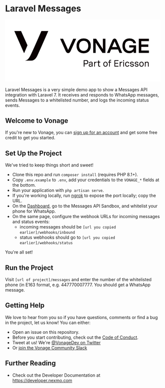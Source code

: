 # Laravel Messages

![](VonagePOE_Primary.png)

Laravel Messages is a very simple demo app to show a Messages API integration with Laravel 7. It receives and responds to WhatsApp messages, sends Messages to a whitelisted number, and logs the incoming status events.

## Welcome to Vonage

If you're new to Vonage, you can [sign up for an account](https://dashboard.nexmo.com/sign-up) and get some free credit to get you started.

## Set Up the Project

We've tried to keep things short and sweet!

* Clone this repo and run `composer install` (requires PHP 8.1+).
* Copy `.env.example` to `.env`, add your credentials to the `VONAGE_*` fields at the bottom.
* Run your application with `php artisan serve`.
* If you're working locally, run [ngrok](https://ngrok.com) to expose the port locally; copy the URL.
* On the [Dashboard](https://dashboard.nexmo.com), go to the Messages API Sandbox, and whitelist your phone for WhatsApp.
* On the same page, configure the webhook URLs for incoming messages and status events:
    - incoming messages should be `[url you copied earlier]/webhooks/inbound`
    - status webhooks should go to `[url you copied earlier]/webhooks/status`

You're all set!

## Run the Project

Visit `[url of project]/messages` and enter the number of the whitelisted phone (in E163 format, e.g. 447770007777. You should get a WhatsApp message.

## Getting Help

We love to hear from you so if you have questions, comments or find a bug in the project, let us know! You can either:

* Open an issue on this repository.
* Before you start contributing, check out the [Code of Conduct](CODE_OF_CONDUCT).
* Tweet at us! We're [@VonageDev on Twitter](https://twitter.com/VonageDev)
* Or [join the Vonage Community Slack](https://developer.vonage.com/en/community/slack)

## Further Reading

* Check out the Developer Documentation at <https://developer.nexmo.com>
